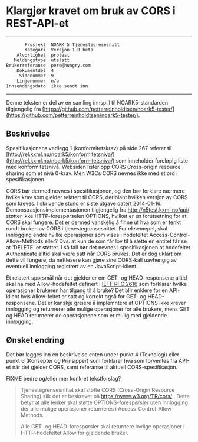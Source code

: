 Klargjør kravet om bruk av CORS i REST-API-et
=============================================

 ------------------  ---------------------------------
           Prosjekt  NOARK 5 Tjenestegresesnitt
           Kategori  Versjon 1.0 beta
        Alvorlighet  protest
       Meldingstype  utelatt
    Brukerreferanse  pere@hungry.com
        Dokumentdel  4
         Sidenummer  9
        Linjenummer  n/a
    Innsendingsdato  ikke sendt inn
 ------------------  ---------------------------------

Denne teksten er del av en samling innspill til NOARK5-standarden
tilgjengelig fra [https://github.com/petterreinholdtsen/noark5-tester/](https://github.com/petterreinholdtsen/noark5-tester/).

Beskrivelse
-----------

Spesifikasjonens vedlegg 1 (konformitetskrav) på side 267 referer til
[http://rel.kxml.no/noark5/konformitetsniva/](http://rel.kxml.no/noark5/konformitetsniva/)
som inneholder foreløpig liste med konformitetsnivå.  Websiden lister
opp CORS Cross-origin resource sharing som et nivå 0-krav.  Men W3Cs CORS
nevnes ikke med et ord i spesifikasjonen.


CORS bør dermed nevnes i spesifikasjonen, og den bør forklare nærmere
hvilke krav som gjelder relatert til CORS, deriblant hvilken versjon
av CORS som kreves.  I skrivende stund er siste utgave datert
2014-01-16.  Demonstrasjonsimplementasjonen tilgjengelig fra
http://n5test.kxml.no/api/ støtter ikke HTTP-forespørselen OPTIONS,
hvilket er en forutsetning for at CORS skal fungere.  Det er dermed
vanskelig å finne ut hva som er tenkt rundt bruken av CORS i
tjenestegrensesnittet.  For eksemepel, skal innlogging endre hvilke
operasjoner som vises i hodefeltet Access-Control-Allow-Methods eller?
Dvs. at kun de som får lov til å slette en entitet får se at 'DELETE'
er støttet.  I så fall bør det nevnes i spesifikasjonen at hodefeltet
Authenticate alltid skal være satt når CORS brukes.  Det er dog uklart
om dette vil fungere, da nettlesere kan gjøre sine CORS-kall uavhengig
av eventuell innlogging registrert av en JavaScript-klient.


Et relatert spørsmål når det gjelder er om GET- og HEAD-responsene
alltid skal ha med Allow-hodefeltet definert i [IETF RFC
2616](https://www.w3.org/Protocols/rfc2616/rfc2616-sec14.html) som
forklarer hvilke operasjoner brukeren har tilgang til å bruke?  Det
blir enklere for en API-klient hvis Allow-feltet er satt og korrekt
også for GET- og HEAD-responsene.  Det er kanskje greiere å
implemntere at OPTIONS ikke krever innlogging og returnerer alle
mulige operasjoner for alle brukere, mens GET og HEAD returnerer de
operasjonene som er mulig med gjeldende innlogging.

Ønsket endring
--------------

Det bør legges inn en beskrivelse enten under punkt 4 (Teknologi)
eller punkt 6 (Konsepter og Prinsipper) som forklarer hva som
forventes fra API-et når det gjelder CORS, samt referanse til aktuell
CORS-spesifikasjon.

FIXME bedre og/eller mer konkret tekstforslag?

> Tjenestegrensesnittet skal støtte CORS (Cross-Origin Resource
> Sharing) slik det er beskrevet på https://www.w3.org/TR/cors/ .
> Dette betyr at alle lenker skal støtte OPTIONS-forespørsler uten
> innlogging der alle mulige operasjoner returneres i
> Access-Control-Allow-Methods.
> 
> Alle GET- og HEAD-forespørsler skal returnere lovlige operasjoner i
> HTTP-hodefeltet Allow for gjeldende bruker.
